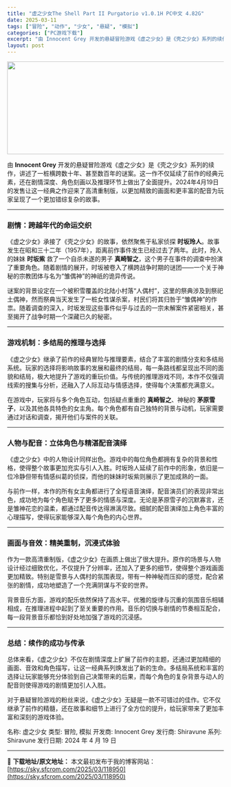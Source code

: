 ```yaml
---
title: "虚之少女The Shell Part II Purgatorio v1.0.1H PC中文 4.82G"
date: 2025-03-11
tags: ["冒险", "动作", "少女", "悬疑", "模拟"]
categories: ["PC游戏下载"]
excerpt: "由 Innocent Grey 开发的悬疑冒险游戏《虚之少女》是《壳之少女》系列的续作，讲述了一桩横跨数十年、甚至数百年的谜案。这一作不仅延续了前作的经典元素，还在剧情深度、角色刻画以及推理环节上做出了全面提升。2024年4月19日的发售让这一经典之作迎来了高清重制版，以更加精致的画面和更丰富的配音&hellip;"
layout: post
---
```


<img class="aligncenter size-full wp-image-118951" src="https://sky.sfcrom.com/wp-content/uploads/2025/03/2025031114261533.webp" alt="" width="660" height="215" />
<p data-start="29" data-end="201">由 <strong data-start="31" data-end="48">Innocent Grey</strong> 开发的悬疑冒险游戏《虚之少女》是《壳之少女》系列的续作，讲述了一桩横跨数十年、甚至数百年的谜案。这一作不仅延续了前作的经典元素，还在剧情深度、角色刻画以及推理环节上做出了全面提升。2024年4月19日的发售让这一经典之作迎来了高清重制版，以更加精致的画面和更丰富的配音为玩家呈现了一个更加错综复杂的故事。</p>


<hr data-start="203" data-end="206" />

<h3 data-start="208" data-end="230"><strong data-start="212" data-end="228">剧情：跨越年代的命运交织</strong></h3>
<p data-start="232" data-end="416">《虚之少女》承接了《壳之少女》的故事，依然聚焦于私家侦探 <strong data-start="261" data-end="269">时坂玲人</strong>。故事发生在昭和三十二年（1957年），距离前作事件发生已经过去了两年。此时，玲人的妹妹 <strong data-start="314" data-end="321">时坂紫</strong> 救了一个自杀未遂的男子 <strong data-start="334" data-end="342">真崎智之</strong>，这个男子在事件的调查中扮演了重要角色。随着剧情的展开，时坂被卷入了横跨战争时期的谜团——一个关于神秘的宗教团体与名为“雏偶神”的神祇的诡异传说。</p>
<p data-start="418" data-end="545">谜案的背景设定在一个被积雪覆盖的北陆小村落“人偶村”，这里的祭典涉及到祭祀土偶神，然而祭典当天发生了一桩女性谋杀案，村民们将其归咎于“雏偶神”的作祟。随着调查的深入，时坂发现这些事件似乎与过去的一宗未解案件紧密相关，甚至揭开了战争时期一个深藏已久的秘密。</p>


<hr data-start="547" data-end="550" />

<h3 data-start="552" data-end="576"><strong data-start="556" data-end="574">游戏机制：多结局的推理与选择</strong></h3>
<p data-start="578" data-end="721">《虚之少女》继承了前作的经典冒险与推理要素，结合了丰富的剧情分支和多结局系统。玩家的选择将影响故事的发展和最终的结局，每一条路线都呈现出不同的面貌和结局，极大地提升了游戏的重玩价值。与传统的推理游戏不同，本作不仅强调线索的搜集与分析，还融入了人际互动与情感选择，使得每个决策都充满意义。</p>
<p data-start="723" data-end="822">在游戏中，玩家将与多个角色互动，包括疑点重重的 <strong data-start="747" data-end="755">真崎智之</strong>、神秘的 <strong data-start="760" data-end="768">茅原雪子</strong>，以及其他各具特色的女主角。每个角色都有自己独特的背景与动机，玩家需要通过对话和调查，揭开他们与案件的关联。</p>


<hr data-start="824" data-end="827" />

<h3 data-start="829" data-end="856"><strong data-start="833" data-end="854">人物与配音：立体角色与精湛配音演绎</strong></h3>
<p data-start="858" data-end="963">《虚之少女》中的人物设计同样出色。游戏中的每位角色都拥有复杂的背景和性格，使得整个故事更加充实与引人入胜。时坂玲人延续了前作中的形象，依旧是一位冷静但带有情感纠葛的侦探，而他的妹妹时坂紫则展示了更加成熟的一面。</p>
<p data-start="965" data-end="1096">与前作一样，本作的所有女主角都进行了全程语音演绎，配音演员们的表现非常出色，成功地为每个角色赋予了更多的情感与深度。无论是茅原雪子的沉默寡言，还是雏神花恋的温柔，都通过配音传达得淋漓尽致。细腻的配音演绎加上角色丰富的心理描写，使得玩家能够深入每个角色的内心世界。</p>


<hr data-start="1098" data-end="1101" />

<h3 data-start="1103" data-end="1129"><strong data-start="1107" data-end="1127">画面与音效：精美重制，沉浸式体验</strong></h3>
<p data-start="1131" data-end="1263">作为一款高清重制版，《虚之少女》在画质上做出了很大提升。原作的场景与人物设计经过细致优化，不仅提升了分辨率，还加入了更多的细节，使得整个游戏画面更加精致。特别是雪景与人偶村的氛围表现，带有一种神秘而压抑的感觉，配合紧张的剧情，成功地塑造了一个充满阴谋与不安的世界。</p>
<p data-start="1265" data-end="1360">背景音乐方面，游戏的配乐依然保持了高水平。优雅的旋律与沉重的氛围音乐相辅相成，在推理进程中起到了至关重要的作用。音乐的切换与剧情的节奏相互配合，每一段背景音乐都恰到好处地加强了游戏的沉浸感。</p>


<hr data-start="1362" data-end="1365" />

<h3 data-start="1367" data-end="1388"><strong data-start="1371" data-end="1386">总结：续作的成功与传承</strong></h3>
<p data-start="1390" data-end="1515">总体来看，《虚之少女》不仅在剧情深度上扩展了前作的主题，还通过更加精细的画面、音效和角色描写，让这一经典系列焕发出了新的生命。多结局系统和丰富的选择让玩家能够充分体验到自己决策带来的后果，而每个角色的复杂背景与动人的配音则使得游戏的剧情更加引人入胜。</p>
<p data-start="1517" data-end="1599">对于悬疑冒险游戏的粉丝来说，《虚之少女》无疑是一款不可错过的佳作。它不仅继承了前作的精髓，还在故事和细节上进行了全方位的提升，给玩家带来了更加丰富和深刻的游戏体验。</p>
名称: 虚之少女
类型: 冒险, 模拟
开发商: Innocent Grey
发行商: Shiravune
系列: Shiravune
发行日期: 2024 年 4 月 19 日

---
📖 **下载地址/原文地址：** 本文最初发布于我的博客网站：[https://sky.sfcrom.com/2025/03/118950](https://sky.sfcrom.com/2025/03/118950)
